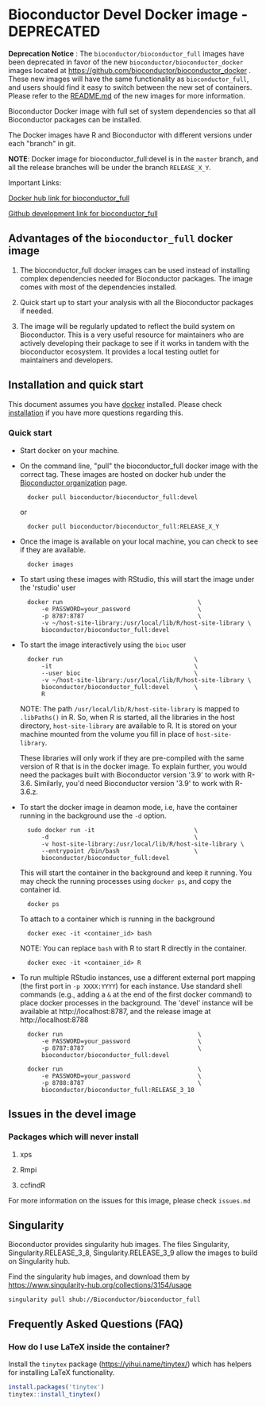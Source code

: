 # Bioconductor Devel Docker image - DEPRECATED

**Deprecation Notice** : The `bioconductor/bioconductor_full` images have been deprecated in favor of the new `bioconductor/bioconductor_docker` images located at https://github.com/bioconductor/bioconductor_docker . These new images will have the same functionality as `bioconductor_full`, and users should find it easy to switch between the new set of containers. Please refer to the [README.md](https://github.com/Bioconductor/bioconductor_docker/blob/master/README.md) of the new images for more information.

Bioconductor Docker image with full set of system dependencies so that
all Bioconductor packages can be installed.

The Docker images have R and Bioconductor with different versions
under each "branch" in git.

**NOTE**: Docker image for bioconductor_full:devel is in the `master`
branch, and all the release branches will be under the branch
`RELEASE_X_Y`.

Important Links:

[Docker hub link for bioconductor_full](https://hub.docker.com/r/bioconductor/bioconductor_full)

[Github development link for bioconductor_full](https://github.com/Bioconductor/bioconductor_full)

## Advantages of the `bioconductor_full` docker image

1. The bioconductor_full docker images can be used instead of
   installing complex dependencies needed for Bioconductor
   packages. The image comes with most of the dependencies installed.

1. Quick start up to start your analysis with all the Bioconductor
   packages if needed.

1. The image will be regularly updated to reflect the build system on
   Bioconductor. This is a very useful resource for maintainers who
   are actively developing their package to see if it works in tandem
   with the bioconductor ecosystem. It provides a local testing outlet
   for maintainers and developers.

## Installation and quick start

This document assumes you have [docker][] installed. Please check
[installation][] if you have more questions regarding this.

[docker]: https://www.docker.com/
[installation]: https://www.docker.com/products/docker-desktop

### Quick start

* Start docker on your machine.

* On the command line, "pull" the bioconductor_full docker image with
  the correct tag. These images are hosted on docker hub under the
  [Bioconductor organization][] page.

        docker pull bioconductor/bioconductor_full:devel

    or

        docker pull bioconductor/bioconductor_full:RELEASE_X_Y

* Once the image is available on your local machine, you can check to
  see if they are available.

        docker images

* To start using these images with RStudio, this will start the image
  under the 'rstudio' user

        docker run                                      \
            -e PASSWORD=your_password                   \
            -p 8787:8787                                \
            -v ~/host-site-library:/usr/local/lib/R/host-site-library \
            bioconductor/bioconductor_full:devel

* To start the image interactively using the `bioc` user

        docker run                                     \
            -it                                        \
            --user bioc                                \
            -v ~/host-site-library:/usr/local/lib/R/host-site-library \
            bioconductor/bioconductor_full:devel       \
            R

    NOTE: The path `/usr/local/lib/R/host-site-library` is mapped to
    `.libPaths()` in R. So, when R is started, all the libraries in
    the host directory, `host-site-library` are available to R. It is
    stored on your machine mounted from the volume you fill in place
    of `host-site-library`.

    These libraries will only work if they are pre-compiled with the
    same version of R that is in the docker image. To explain further,
    you would need the packages built with Bioconductor version '3.9'
    to work with R-3.6. Similarly, you'd need Bioconductor version
    '3.9' to work with R-3.6.z.

* To start the docker image in deamon mode, i.e, have the container
  running in the background use the `-d` option.

        sudo docker run -it                            \
            -d                                         \
            -v host-site-library:/usr/local/lib/R/host-site-library \
            --entrypoint /bin/bash                     \
            bioconductor/bioconductor_full:devel

  This will start the container in the background and keep it
  running. You may check the running processes using `docker ps`,
  and copy the container id.

        docker ps

  To attach to a container which is running in the background

        docker exec -it <container_id> bash

  NOTE: You can replace `bash` with R to start R directly in the
  container.

        docker exec -it <container_id> R

* To run multiple RStudio instances, use a different external port
  mapping (the first port in `-p XXXX:YYYY`) for each instance.
  Use standard shell commands (e.g., adding a `&` at the end of the
  first docker command) to place docker processes in the
  background. The 'devel' instance will be available at
  http://localhost:8787, and the release image at
  http://localhost:8788

        docker run                                      \
            -e PASSWORD=your_password                   \
            -p 8787:8787                                \
            bioconductor/bioconductor_full:devel

        docker run                                      \
            -e PASSWORD=your_password                   \
            -p 8788:8787                                \
            bioconductor/bioconductor_full:RELEASE_3_10

## Issues in the devel image

### Packages which will never install

1. xps

1. Rmpi

1. ccfindR

For more information on the issues for this image, please check
`issues.md`


## Singularity

Bioconductor provides singularity hub images. The files Singularity, Singularity.RELEASE_3_8, Singularity.RELEASE_3_9 allow the images to build on Singularity hub.

Find the singularity hub images, and download them by https://www.singularity-hub.org/collections/3154/usage

    singularity pull shub://Bioconductor/bioconductor_full

## Frequently Asked Questions (FAQ)

### How do I use LaTeX inside the container?

Install the `tinytex` package (https://yihui.name/tinytex/) which has helpers for installing LaTeX functionality.

```r
install.packages('tinytex')
tinytex::install_tinytex()
```


[Bioconductor organization]: https://cloud.docker.com/u/bioconductor/repository/registry-1.docker.io/bioconductor/bioconductor_full


